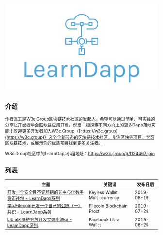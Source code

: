 <p align="center">
<img src='https://raw.githubusercontent.com/learndapp/LearnDapp/master/logo.png' width="600px"></img>
</p>

## 介绍
作者瓦工是W3c.Group区块链技术社区的发起人。希望可以通过简单、可实践的分享让开发者学会区块链应用开发，然后一起探索不同方向上的更多Dapp落地可能！欢迎更多开发者加入W3c.Group（[https://w3c.group](https://w3c.group)）这个全新形态的区块链技术社区，关注区块链项目，学习区块链技术，或展示你的优质项目找到更多关注者。

W3c.Group社区中的LearnDapp小组地址：https://w3c.group/g/1124467/join

## 列表
|主题			|关键词	|发布日期			|
|---|---|---|
|[开发一个安全且不记私钥的非中心化数字货币钱包 - LearnDapp系列](https://github.com/learndapp/LearnDapp/blob/master/topics/wm/01/wm-wallet.md) |Keyless Wallet Multi-currency | 2019-08-16|
|[学习Filecoin开发一个自己的公链（一）共识 - LearnDapp系列](https://github.com/learndapp/LearnDapp/blob/master/topics/ldc/01/proof.md) |Filecoin Blockchain Proof | 2019-07-28|
|[Libra区块链钱包开发实录附源码 - LearnDapp系列](https://github.com/learndapp/LearnDapp/blob/master/topics/libra/01/libra-wallet.md) |Facebook Libra Wallet | 2019-06-29|


